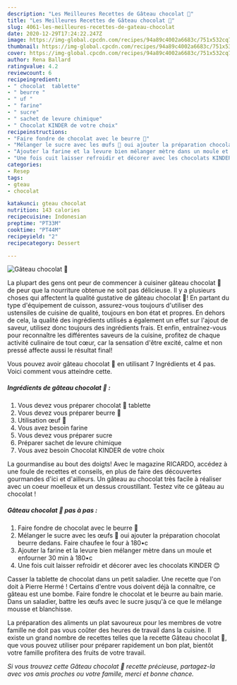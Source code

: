 ```yaml
---
description: "Les Meilleures Recettes de Gâteau chocolat 🍫"
title: "Les Meilleures Recettes de Gâteau chocolat 🍫"
slug: 4061-les-meilleures-recettes-de-gateau-chocolat
date: 2020-12-29T17:24:22.247Z
image: https://img-global.cpcdn.com/recipes/94a89c4002a6683c/751x532cq70/gateau-chocolat-🍫-photo-principale-de-la-recette.jpg
thumbnail: https://img-global.cpcdn.com/recipes/94a89c4002a6683c/751x532cq70/gateau-chocolat-🍫-photo-principale-de-la-recette.jpg
cover: https://img-global.cpcdn.com/recipes/94a89c4002a6683c/751x532cq70/gateau-chocolat-🍫-photo-principale-de-la-recette.jpg
author: Rena Ballard
ratingvalue: 4.2
reviewcount: 6
recipeingredient:
- " chocolat  tablette"
- " beurre "
- " uf "
- " farine"
- " sucre"
- " sachet de levure chimique"
- " Chocolat KINDER de votre choix"
recipeinstructions:
- "Faire fondre de chocolat avec le beurre 🧈"
- "Mélanger le sucre avec les œufs 🥚 oui ajouter la préparation chocolat beurre dedans. Faire chaufee le four à 180•c"
- "Ajouter la farine et la levure bien mélanger mètre dans un moule et enfourner 30 min à 180•c"
- "Une fois cuit laisser refroidir et décorer avec les chocolats KINDER 😊"
categories:
- Resep
tags:
- gteau
- chocolat

katakunci: gteau chocolat 
nutrition: 143 calories
recipecuisine: Indonesian
preptime: "PT33M"
cooktime: "PT44M"
recipeyield: "2"
recipecategory: Dessert

---
```



![Gâteau chocolat 🍫](https://img-global.cpcdn.com/recipes/94a89c4002a6683c/751x532cq70/gateau-chocolat-🍫-photo-principale-de-la-recette.jpg)

La plupart des gens ont peur de commencer à cuisiner gâteau chocolat 🍫 de peur que la nourriture obtenue ne soit pas délicieuse. Il y a plusieurs choses qui affectent la qualité gustative de gâteau chocolat 🍫! En partant du type d'équipement de cuisson, assurez-vous toujours d'utiliser des ustensiles de cuisine de qualité, toujours en bon état et propres. En dehors de cela, la qualité des ingrédients utilisés a également un effet sur l'ajout de saveur, utilisez donc toujours des ingrédients frais. Et enfin, entraînez-vous pour reconnaître les différentes saveurs de la cuisine, profitez de chaque activité culinaire de tout cœur, car la sensation d'être excité, calme et non pressé affecte aussi le résultat final!

<!--inarticleads1-->

Vous pouvez avoir gâteau chocolat 🍫 en utilisant 7 Ingrédients et 4 pas. Voici comment vous atteindre cette.

##### Ingrédients de gâteau chocolat 🍫 :

1. Vous devez vous préparer  chocolat 🍫 tablette
1. Vous devez vous préparer  beurre 🧈
1. Utilisation  œuf 🥚
1. Vous avez besoin  farine
1. Vous devez vous préparer  sucre
1. Préparer  sachet de levure chimique
1. Vous avez besoin  Chocolat KINDER de votre choix


La gourmandise au bout des doigts! Avec le magazine RICARDO, accédez à une foule de recettes et conseils, en plus de faire des découvertes gourmandes d&#39;ici et d&#39;ailleurs. Un gâteau au chocolat très facile à réaliser avec un coeur moelleux et un dessus croustillant. Testez vite ce gâteau au chocolat ! 

<!--inarticleads2-->

##### Gâteau chocolat 🍫 pas à pas :

1. Faire fondre de chocolat avec le beurre 🧈
1. Mélanger le sucre avec les œufs 🥚 oui ajouter la préparation chocolat beurre dedans. Faire chaufee le four à 180•c
1. Ajouter la farine et la levure bien mélanger mètre dans un moule et enfourner 30 min à 180•c
1. Une fois cuit laisser refroidir et décorer avec les chocolats KINDER 😊


Casser la tablette de chocolat dans un petit saladier. Une recette que l&#39;on doit à Pierre Hermé ! Certains d&#39;entre vous doivent déjà la connaître, ce gâteau est une bombe. Faire fondre le chocolat et le beurre au bain marie. Dans un saladier, battre les œufs avec le sucre jusqu&#39;à ce que le mélange mousse et blanchisse. 

<!--inarticleads1-->

<p>
La préparation des aliments un plat savoureux pour les membres de votre famille ne doit pas vous coûter des heures de travail dans la cuisine. Il existe un grand nombre de recettes telles que la recette Gâteau chocolat 🍫, que vous pouvez utiliser pour préparer rapidement un bon plat, bientôt votre famille profitera des fruits de votre travail.
</p>

<p>
<i>Si vous trouvez cette Gâteau chocolat 🍫 recette précieuse, partagez-la avec vos amis proches ou votre famille, merci et bonne chance.</i>
</p>
